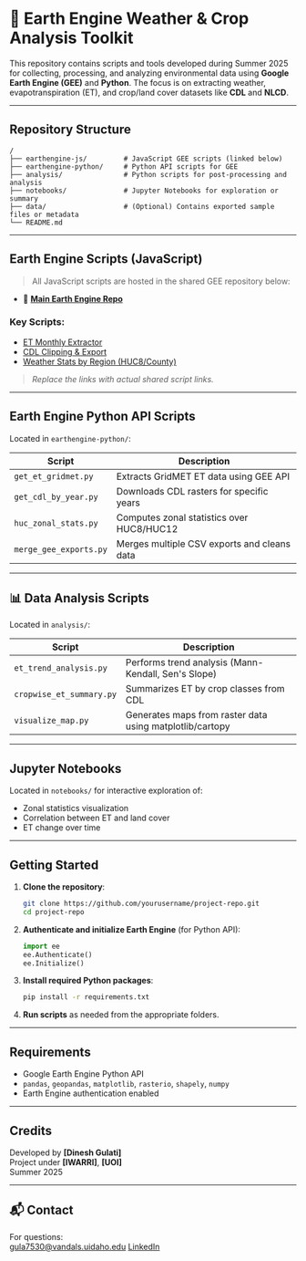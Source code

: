 # 🌱 Earth Engine Weather & Crop Analysis Toolkit

This repository contains scripts and tools developed during Summer 2025 for collecting, processing, and analyzing environmental data using **Google Earth Engine (GEE)** and **Python**. The focus is on extracting weather, evapotranspiration (ET), and crop/land cover datasets like **CDL** and **NLCD**.

---

## Repository Structure

```
/
├── earthengine-js/         # JavaScript GEE scripts (linked below)
├── earthengine-python/     # Python API scripts for GEE
├── analysis/               # Python scripts for post-processing and analysis
├── notebooks/              # Jupyter Notebooks for exploration or summary
├── data/                   # (Optional) Contains exported sample files or metadata
└── README.md
```

---

## Earth Engine Scripts (JavaScript)

> All JavaScript scripts are hosted in the shared GEE repository below:

- 🔗 **[Main Earth Engine Repo](https://code.earthengine.google.com/?repo=users/yourusername/projectname)**

### Key Scripts:
- [ET Monthly Extractor](https://code.earthengine.google.com/INSERT_LINK)  
- [CDL Clipping & Export](https://code.earthengine.google.com/INSERT_LINK)  
- [Weather Stats by Region (HUC8/County)](https://code.earthengine.google.com/INSERT_LINK)

> _Replace the links with actual shared script links._

---

## Earth Engine Python API Scripts

Located in `earthengine-python/`:

| Script | Description |
|--------|-------------|
| `get_et_gridmet.py` | Extracts GridMET ET data using GEE API |
| `get_cdl_by_year.py` | Downloads CDL rasters for specific years |
| `huc_zonal_stats.py` | Computes zonal statistics over HUC8/HUC12 |
| `merge_gee_exports.py` | Merges multiple CSV exports and cleans data |

---

## 📊 Data Analysis Scripts

Located in `analysis/`:

| Script | Description |
|--------|-------------|
| `et_trend_analysis.py` | Performs trend analysis (Mann-Kendall, Sen's Slope) |
| `cropwise_et_summary.py` | Summarizes ET by crop classes from CDL |
| `visualize_map.py` | Generates maps from raster data using matplotlib/cartopy |

---

## Jupyter Notebooks

Located in `notebooks/` for interactive exploration of:
- Zonal statistics visualization
- Correlation between ET and land cover
- ET change over time

---

## Getting Started

1. **Clone the repository**:
   ```bash
   git clone https://github.com/yourusername/project-repo.git
   cd project-repo
   ```

2. **Authenticate and initialize Earth Engine** (for Python API):
   ```python
   import ee
   ee.Authenticate()
   ee.Initialize()
   ```

3. **Install required Python packages**:
   ```bash
   pip install -r requirements.txt
   ```

4. **Run scripts** as needed from the appropriate folders.

---

## Requirements

- Google Earth Engine Python API
- `pandas`, `geopandas`, `matplotlib`, `rasterio`, `shapely`, `numpy`
- Earth Engine authentication enabled

---

## Credits

Developed by **[Dinesh Gulati]**  
Project under **[IWARRI]**, **[UOI]**  
Summer 2025

---

## 📬 Contact

For questions:  
 gula7530@vandals.uidaho.edu 
 [LinkedIn](https://www.linkedin.com/in/dinesh-gulati-120779149/)
